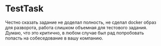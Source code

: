 # TestTask
Честно сказать задание не доделал полность, не сделал docker образ для разворота, работа слишком объемная для тестового задания. Думаю, что это критично, в любом случае был рад попробовать попасть на собеседование в вашу компанию.
